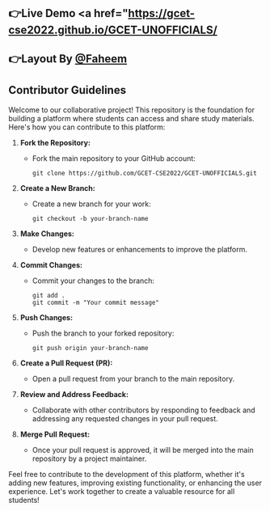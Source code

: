 ## 👉Live Demo <a href="https://gcet-cse2022.github.io/GCET-UNOFFICIALS/<a>

## 👉Layout By <a href="https://github.com/FaheemorFAB">@Faheem<a>


## Contributor Guidelines

Welcome to our collaborative project! This repository is the foundation for building a platform where students can access and share study materials. Here's how you can contribute to this platform:

1. **Fork the Repository:**
   - Fork the main repository to your GitHub account:
     ```
     git clone https://github.com/GCET-CSE2022/GCET-UNOFFICIALS.git
     ```

2. **Create a New Branch:**
   - Create a new branch for your work:
     ```
     git checkout -b your-branch-name
     ```

3. **Make Changes:**
   - Develop new features or enhancements to improve the platform.

4. **Commit Changes:**
   - Commit your changes to the branch:
     ```
     git add .
     git commit -m "Your commit message"
     ```

5. **Push Changes:**
   - Push the branch to your forked repository:
     ```
     git push origin your-branch-name
     ```

6. **Create a Pull Request (PR):**
   - Open a pull request from your branch to the main repository.

7. **Review and Address Feedback:**
   - Collaborate with other contributors by responding to feedback and addressing any requested changes in your pull request.

8. **Merge Pull Request:**
   - Once your pull request is approved, it will be merged into the main repository by a project maintainer.

Feel free to contribute to the development of this platform, whether it's adding new features, improving existing functionality, or enhancing the user experience. Let's work together to create a valuable resource for all students!
